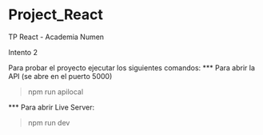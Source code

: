 # Project_React
TP React - Academia Numen


Intento 2


Para probar el proyecto ejecutar los siguientes comandos:
*** Para abrir la API (se abre en el puerto 5000)
> npm run apilocal

*** Para abrir Live Server:
> npm run dev